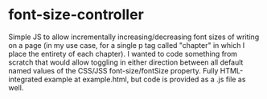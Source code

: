 # font-size-controller
Simple JS to allow incrementally increasing/decreasing font sizes of writing on a page (in my use case, for a single p tag called "chapter" in which I place the entirety of each chapter). I wanted to code something from scratch that would allow toggling in either direction between all default named values of the CSS/JSS font-size/fontSize property. Fully HTML-integrated example at example.html, but code is provided as a .js file as well.
